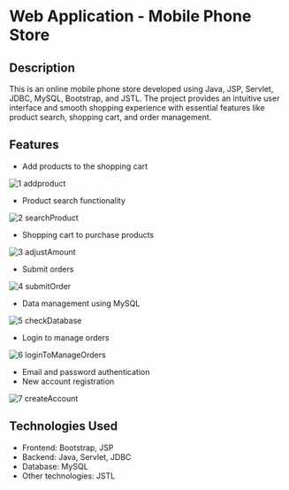 # Web Application - Mobile Phone Store
## Description  
This is an online mobile phone store developed using Java, JSP, Servlet, JDBC, MySQL, Bootstrap, and JSTL. The project provides an intuitive user interface and smooth shopping experience with essential features like product search, shopping cart, and order management.

## Features  
- Add products to the shopping cart

![1  addproduct](https://github.com/user-attachments/assets/84ff480f-e825-4857-94b2-5fe92641ca24)


- Product search functionality

![2  searchProduct](https://github.com/user-attachments/assets/1c80bf77-51d2-4d64-b99d-88582d6eb3f3)

- Shopping cart to purchase products

![3  adjustAmount](https://github.com/user-attachments/assets/01b18797-4328-426c-ab9c-cb249dbbc715)

- Submit orders

![4  submitOrder](https://github.com/user-attachments/assets/4d6e25ed-c732-4727-baa2-a2ed21326dea)

- Data management using MySQL

![5  checkDatabase](https://github.com/user-attachments/assets/42dcf7b3-3d24-43a0-9069-22627f7945fd)

- Login to manage orders

![6  loginToManageOrders](https://github.com/user-attachments/assets/f8e01193-2d78-42de-a9c8-f2ec4233729b)

- Email and password authentication
- New account registration

![7  createAccount](https://github.com/user-attachments/assets/38873c39-1706-4438-9988-519d45f47ea7)


## Technologies Used  
- Frontend: Bootstrap, JSP 
- Backend: Java, Servlet, JDBC  
- Database: MySQL  
- Other technologies: JSTL  
